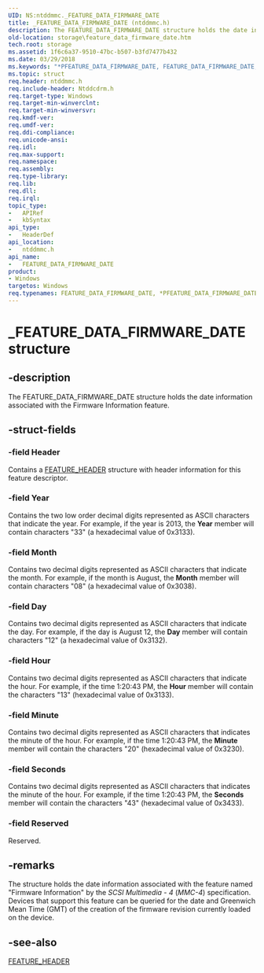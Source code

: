 ```yaml
---
UID: NS:ntddmmc._FEATURE_DATA_FIRMWARE_DATE
title: _FEATURE_DATA_FIRMWARE_DATE (ntddmmc.h)
description: The FEATURE_DATA_FIRMWARE_DATE structure holds the date information associated with the Firmware Information feature.
old-location: storage\feature_data_firmware_date.htm
tech.root: storage
ms.assetid: 1f6c6a37-9510-47bc-b507-b3fd7477b432
ms.date: 03/29/2018
ms.keywords: "*PFEATURE_DATA_FIRMWARE_DATE, FEATURE_DATA_FIRMWARE_DATE, FEATURE_DATA_FIRMWARE_DATE structure [Storage Devices], PFEATURE_DATA_FIRMWARE_DATE, PFEATURE_DATA_FIRMWARE_DATE structure pointer [Storage Devices], _FEATURE_DATA_FIRMWARE_DATE, ntddmmc/FEATURE_DATA_FIRMWARE_DATE, ntddmmc/PFEATURE_DATA_FIRMWARE_DATE, storage.feature_data_firmware_date, structs-CD-ROM_5e7edafb-823d-4e78-a601-a8f29c62ee4e.xml"
ms.topic: struct
req.header: ntddmmc.h
req.include-header: Ntddcdrm.h
req.target-type: Windows
req.target-min-winverclnt: 
req.target-min-winversvr: 
req.kmdf-ver: 
req.umdf-ver: 
req.ddi-compliance: 
req.unicode-ansi: 
req.idl: 
req.max-support: 
req.namespace: 
req.assembly: 
req.type-library: 
req.lib: 
req.dll: 
req.irql: 
topic_type:
-	APIRef
-	kbSyntax
api_type:
-	HeaderDef
api_location:
-	ntddmmc.h
api_name:
-	FEATURE_DATA_FIRMWARE_DATE
product:
- Windows
targetos: Windows
req.typenames: FEATURE_DATA_FIRMWARE_DATE, *PFEATURE_DATA_FIRMWARE_DATE
---
```


# _FEATURE_DATA_FIRMWARE_DATE structure


## -description


The FEATURE_DATA_FIRMWARE_DATE structure holds the date information associated with the Firmware Information feature. 


## -struct-fields




### -field Header

Contains a <a href="https://msdn.microsoft.com/library/windows/hardware/ff553848">FEATURE_HEADER</a> structure with header information for this feature descriptor. 


### -field Year

Contains the two low order decimal digits represented as ASCII characters that indicate the year. For example, if the year is 2013, the <b>Year</b> member will contain characters "33" (a hexadecimal value of 0x3133). 


### -field Month

Contains two decimal digits represented as ASCII characters that indicate the month. For example, if the month is August, the <b>Month</b> member will contain characters "08" (a hexadecimal value of 0x3038). 


### -field Day

Contains two decimal digits represented as ASCII characters that indicate the day. For example, if the day is August 12, the <b>Day</b> member will contain characters "12" (a hexadecimal value of 0x3132). 


### -field Hour

Contains two decimal digits represented as ASCII characters that indicate the hour. For example, if the time 1:20:43 PM, the <b>Hour</b> member will contain the characters "13" (hexadecimal value of 0x3133). 


### -field Minute

Contains two decimal digits represented as ASCII characters that indicates the minute of the hour. For example, if the time 1:20:43 PM, the <b>Minute</b> member will contain the characters "20" (hexadecimal value of 0x3230). 


### -field Seconds

Contains two decimal digits represented as ASCII characters that indicates the minute of the hour. For example, if the time 1:20:43 PM, the <b>Seconds</b> member will contain the characters "43" (hexadecimal value of 0x3433). 


### -field Reserved

Reserved.


## -remarks



The structure holds the date information associated with the feature named "Firmware Information" by the <i>SCSI Multimedia - 4</i> (<i>MMC-4</i>) specification. Devices that support this feature can be queried for the date and Greenwich Mean Time (GMT) of the creation of the firmware revision currently loaded on the device. 




## -see-also




<a href="https://msdn.microsoft.com/library/windows/hardware/ff553848">FEATURE_HEADER</a>
 

 


